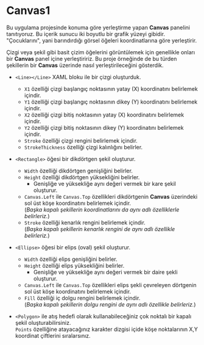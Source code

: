 ﻿# Canvas1
Bu uygulama projesinde konuma göre yerleştirme yapan
**Canvas** panelini tanıtıyoruz.
Bu içerik sunucu iki boyutlu bir grafik yüzeyi gibidir.
"Çocuklarını", yani barındırdığı görsel öğeleri
koordinatlarına göre yerleştirir.

Çizgi veya şekil gibi basit çizim öğelerini görüntülemek
için genellikle onları bir **Canvas** panel içine yerleştiririz.
Bu proje örneğinde de bu türden şekillerin bir **Canvas**
üzerinde nasıl yerleştirileceğini gösterdik.

+ `<Line></Line>` XAML bloku ile bir çizgi oluşturduk.
  - `X1` özelliği çizgi başlangıç noktasının
     yatay (X) koordinatını belirlemek içindir.
  - `Y1` özelliği çizgi başlangıç noktasının
     dikey (Y) koordinatını belirlemek içindir.
  - `X2` özelliği çizgi bitiş noktasının
     yatay (X) koordinatını belirlemek içindir.
  - `Y2` özelliği çizgi bitiş noktasının
     dikey (Y) koordinatını belirlemek içindir.
  - `Stroke` özelliği çizgi rengini belirlemek içindir.
  - `StrokeThickness` özelliği çizgi kalınlığını belirler.

+ `<Rectangle>` öğesi bir dikdörtgen şekil oluşturur.
  - `Width` özelliği dikdörtgen genişliğini belirler.
  - `Height` özelliği dikdörtgen yüksekliğini belirler.
    - Genişliğe ve yüksekliğe aynı değeri vermek
      bir kare şekil oluşturur.
  - `Canvas.Left` ile `Canvas.Top` özellikleri dikdörtgenin
    **Canvas** üzerindeki sol üst köşe koordinatını belirlemek
    içindir.<br>
    (*Başka kapalı şekillerin koordinatlarını da
     aynı adlı özelliklerle belirleriz.*)
  - `Stroke` özelliği kenarlık rengini belirlemek içindir.<br>
    (*Başka kapalı şekillerin kenarlık rengini de
     aynı adlı özellikle belirleriz.*)

+ `<Ellipse>` öğesi bir elips (oval) şekil oluşturur.
  - `Width` özelliği elips genişliğini belirler.
  - `Height` özelliği elips yüksekliğini belirler.
    - Genişliğe ve yüksekliğe aynı değeri vermek
      bir daire şekli oluşturur. 
  - `Canvas.Left` ile `Canvas.Top` özellikleri elips şekli
    çevreleyen dörtgenin sol üst köşe koordinatını belirlemek
    içindir.
  - `Fill` özelliği iç dolgu rengini belirlemek içindir.<br>
    (*Başka kapalı şekillerin dolgu rengini de
     aynı adlı özellikle belirleriz.*)

+ `<Polygon>` ile atış hedefi olarak kullanabileceğiniz
  çok noktalı bir kapalı şekil oluşturabilirsiniz.<br>
  `Points` özelliğine atayacağınız karakter dizgisi içide
  köşe noktalarının X,Y koordinat çiftlerini sıralarsınız.

